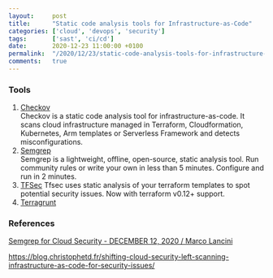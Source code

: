 ```yaml
---
layout:     post
title:      "Static code analysis tools for Infrastructure-as-Code"
categories: ['cloud', 'devops', 'security'] 
tags:       ['sast', 'ci/cd']
date:       2020-12-23 11:00:00 +0100
permalink:  "/2020/12/23/static-code-analysis-tools-for-infrastructure-as-codek"
comments:   true
---
```


### Tools

1. [Checkov](https://www.checkov.io/)   
   Checkov is a static code analysis tool for infrastructure-as-code. It scans cloud infrastructure managed in Terraform, Cloudformation, Kubernetes, Arm templates or Serverless Framework and detects misconfigurations.
2. [Semgrep](https://semgrep.dev/)  
   Semgrep is a lightweight, offline, open-source, static analysis tool. Run community rules or write your own in less than 5 minutes. Configure and run in 2 minutes.
3. [TFSec](https://github.com/tfsec/tfsec)
   Tfsec uses static analysis of your terraform templates to spot potential security issues. Now with terraform v0.12+ support.
4. [Terragrunt](https://github.com/gruntwork-io/terragrunt)

### References

[Semgrep for Cloud Security - DECEMBER 12, 2020 / Marco Lancini](https://www.marcolancini.it/2020/blog-semgrep-for-cloud-security/)

https://blog.christophetd.fr/shifting-cloud-security-left-scanning-infrastructure-as-code-for-security-issues/
